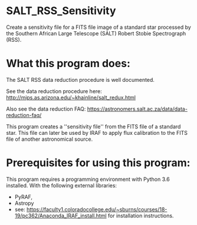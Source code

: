 # SALT_RSS_Sensitivity
Create a sensitivity file for a FITS file image of a standard star processed by the Southern African Large Telescope (SALT) Robert Stobie Spectrograph (RSS).

What this program does:
========================================

The SALT RSS data reduction procedure is well documented.

See the data reduction procedure here:
http://mips.as.arizona.edu/~khainline/salt_redux.html

Also see the data reduction FAQ:
https://astronomers.salt.ac.za/data/data-reduction-faq/

This program creates a ''sensitivity file'' from the FITS file of a standard star.
This file can later be used by IRAF to apply flux calibration to the FITS file of another astronomical source.

Prerequisites for using this program:
========================================

This program requires a programming environment with Python 3.6 installed.
With the following external libraries:
- PyRAF, 
- Astropy
- see: https://faculty1.coloradocollege.edu/~sburns/courses/18-19/pc362/Anaconda_IRAF_install.html for installation instructions.

